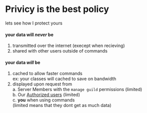 # Privicy is the best policy
lets see how I protect yours
#### your data will *never* be
1. transmitted over the internet (execept when recieving)
2. shared with other users outside of commands

#### your data *will* be
1. cached to allow faster commands <br>
	ex: your classes will cached to save on bandwidth<br>
2. displayed upon request from<br>
	a. Server Members with the `manage guild` permissions (limited)<br>
	b. Our [Authorized users](util.js#L15) (limited)<br>
	c. **you** when using commands<br>
	(limited means that they dont get as much data)<br>